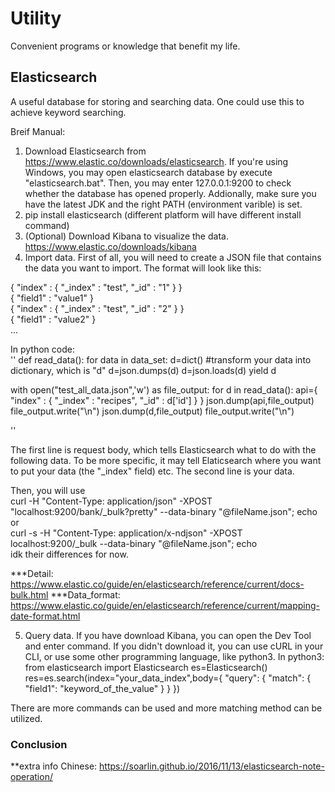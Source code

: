 # Utility
Convenient programs or knowledge that benefit my life.

## Elasticsearch
A useful database for storing and searching data. One could use this to achieve keyword searching.

Breif Manual:
1. Download Elasticsearch from https://www.elastic.co/downloads/elasticsearch.
 If you're using Windows, you may open elasticsearch database by execute "elasticsearch.bat". Then, you may enter 127.0.0.1:9200 to check whether the database has opened properly. Addionally, make sure you have the latest JDK and the right PATH (environment varible) is set.
2. pip install elasticsearch (different platform will have different install command)
3. (Optional) Download Kibana to visualize the data. https://www.elastic.co/downloads/kibana
4. Import data.
First of all, you will need to create a JSON file that contains the data you want to import. The format will look like this: 

{ "index" : { "_index" : "test", "_id" : "1" } }<br/>
{ "field1" : "value1" }<br/>
{ "index" : { "_index" : "test", "_id" : "2" } }<br/>
{ "field1" : "value2" }<br/>
...

In python code: <br/>
 '' 
def read_data():
    for data in data_set:
        d=dict()
        #transform your data into dictionary, which is "d"
        d=json.dumps(d)
        d=json.loads(d)
        yield d


with open("test_all_data.json",'w') as file_output:
    for d in read_data():
        api={ "index" : { "_index" : "recipes", "_id" : d['id'] } }
        json.dump(api,file_output)
        file_output.write("\n")
        json.dump(d,file_output)
        file_output.write("\n")
        

 '' 

The first line is request body, which tells Elasticsearch what to do with the following data. To be more specific, it may tell Elaticsearch where you want to put your data (the "_index" field) etc.
The second line is your data.

Then, you will use   
curl -H "Content-Type: application/json" -XPOST "localhost:9200/bank/_bulk?pretty" --data-binary "@fileName.json"; echo  
or  
curl -s -H "Content-Type: application/x-ndjson" -XPOST localhost:9200/_bulk --data-binary "@fileName.json"; echo  
idk their differences for now.  

***Detail: https://www.elastic.co/guide/en/elasticsearch/reference/current/docs-bulk.html
***Data_format: https://www.elastic.co/guide/en/elasticsearch/reference/current/mapping-date-format.html

5. Query data.
If you have download Kibana, you can open the Dev Tool and enter command.
If you didn't download it, you can use cURL in your CLI, or use some other programming language, like python3.
In python3:
from elasticsearch import Elasticsearch
es=Elasticsearch()
res=es.search(index="your_data_index",body={
    "query": { "match": { "field1": "keyword_of_the_value" } }
})

There are more commands can be used and more matching method can be utilized.
### Conclusion
**extra info
Chinese: https://soarlin.github.io/2016/11/13/elasticsearch-note-operation/
